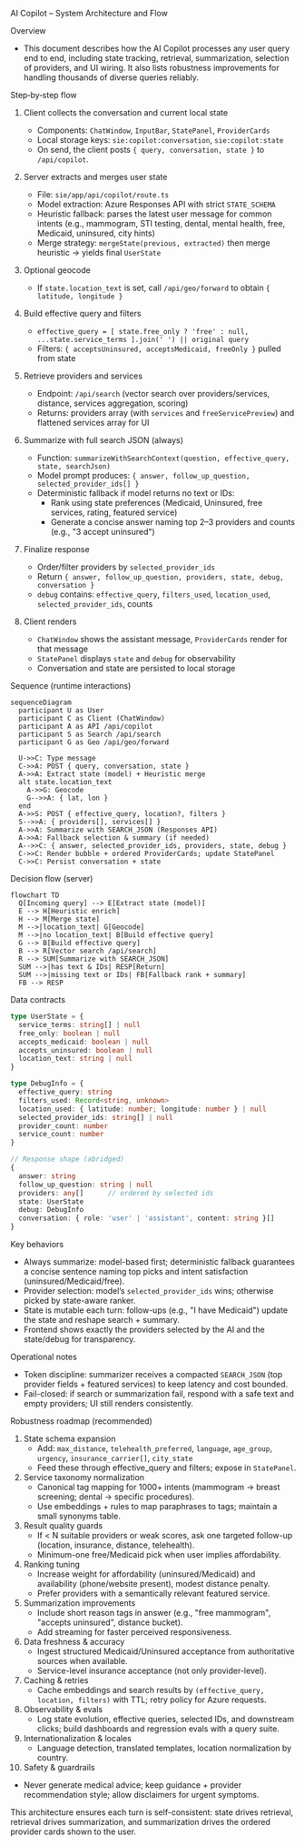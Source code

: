 AI Copilot – System Architecture and Flow

Overview
- This document describes how the AI Copilot processes any user query end to end, including state tracking, retrieval, summarization, selection of providers, and UI wiring. It also lists robustness improvements for handling thousands of diverse queries reliably.

Step‑by‑step flow
1) Client collects the conversation and current local state
   - Components: `ChatWindow`, `InputBar`, `StatePanel`, `ProviderCards`
   - Local storage keys: `sie:copilot:conversation`, `sie:copilot:state`
   - On send, the client posts `{ query, conversation, state }` to `/api/copilot`.

2) Server extracts and merges user state
   - File: `sie/app/api/copilot/route.ts`
   - Model extraction: Azure Responses API with strict `STATE_SCHEMA`
   - Heuristic fallback: parses the latest user message for common intents (e.g., mammogram, STI testing, dental, mental health, free, Medicaid, uninsured, city hints)
   - Merge strategy: `mergeState(previous, extracted)` then merge heuristic → yields final `UserState`

3) Optional geocode
   - If `state.location_text` is set, call `/api/geo/forward` to obtain `{ latitude, longitude }`

4) Build effective query and filters
   - `effective_query = [ state.free_only ? 'free' : null, ...state.service_terms ].join(' ') || original query`
   - Filters: `{ acceptsUninsured, acceptsMedicaid, freeOnly }` pulled from state

5) Retrieve providers and services
   - Endpoint: `/api/search` (vector search over providers/services, distance, services aggregation, scoring)
   - Returns: providers array (with `services` and `freeServicePreview`) and flattened services array for UI

6) Summarize with full search JSON (always)
   - Function: `summarizeWithSearchContext(question, effective_query, state, searchJson)`
   - Model prompt produces: `{ answer, follow_up_question, selected_provider_ids[] }`
   - Deterministic fallback if model returns no text or IDs:
     - Rank using state preferences (Medicaid, Uninsured, free services, rating, featured service)
     - Generate a concise answer naming top 2–3 providers and counts (e.g., "3 accept uninsured")

7) Finalize response
   - Order/filter providers by `selected_provider_ids`
   - Return `{ answer, follow_up_question, providers, state, debug, conversation }`
   - `debug` contains: `effective_query`, `filters_used`, `location_used`, `selected_provider_ids`, counts

8) Client renders
   - `ChatWindow` shows the assistant message, `ProviderCards` render for that message
   - `StatePanel` displays `state` and `debug` for observability
   - Conversation and state are persisted to local storage

Sequence (runtime interactions)
```mermaid
sequenceDiagram
  participant U as User
  participant C as Client (ChatWindow)
  participant A as API /api/copilot
  participant S as Search /api/search
  participant G as Geo /api/geo/forward

  U->>C: Type message
  C->>A: POST { query, conversation, state }
  A->>A: Extract state (model) + Heuristic merge
  alt state.location_text
    A->>G: Geocode
    G-->>A: { lat, lon }
  end
  A->>S: POST { effective_query, location?, filters }
  S-->>A: { providers[], services[] }
  A->>A: Summarize with SEARCH_JSON (Responses API)
  A->>A: Fallback selection & summary (if needed)
  A-->>C: { answer, selected_provider_ids, providers, state, debug }
  C->>C: Render bubble + ordered ProviderCards; update StatePanel
  C->>C: Persist conversation + state
```

Decision flow (server)
```mermaid
flowchart TD
  Q[Incoming query] --> E[Extract state (model)]
  E --> H[Heuristic enrich]
  H --> M[Merge state]
  M -->|location_text| G[Geocode]
  M -->|no location_text| B[Build effective query]
  G --> B[Build effective query]
  B --> R[Vector search /api/search]
  R --> SUM[Summarize with SEARCH_JSON]
  SUM -->|has text & IDs| RESP[Return]
  SUM -->|missing text or IDs| FB[Fallback rank + summary]
  FB --> RESP
```

Data contracts
```ts
type UserState = {
  service_terms: string[] | null
  free_only: boolean | null
  accepts_medicaid: boolean | null
  accepts_uninsured: boolean | null
  location_text: string | null
}

type DebugInfo = {
  effective_query: string
  filters_used: Record<string, unknown>
  location_used: { latitude: number; longitude: number } | null
  selected_provider_ids: string[] | null
  provider_count: number
  service_count: number
}

// Response shape (abridged)
{
  answer: string
  follow_up_question: string | null
  providers: any[]      // ordered by selected ids
  state: UserState
  debug: DebugInfo
  conversation: { role: 'user' | 'assistant', content: string }[]
}
```

Key behaviors
- Always summarize: model-based first; deterministic fallback guarantees a concise sentence naming top picks and intent satisfaction (uninsured/Medicaid/free).
- Provider selection: model’s `selected_provider_ids` wins; otherwise picked by state-aware ranker.
- State is mutable each turn: follow-ups (e.g., "I have Medicaid") update the state and reshape search + summary.
- Frontend shows exactly the providers selected by the AI and the state/debug for transparency.

Operational notes
- Token discipline: summarizer receives a compacted `SEARCH_JSON` (top provider fields + featured services) to keep latency and cost bounded.
- Fail-closed: if search or summarization fail, respond with a safe text and empty providers; UI still renders consistently.

Robustness roadmap (recommended)
1) State schema expansion
   - Add: `max_distance`, `telehealth_preferred`, `language`, `age_group`, `urgency`, `insurance_carrier[]`, `city_state`
   - Feed these through effective_query and filters; expose in `StatePanel`.
2) Service taxonomy normalization
   - Canonical tag mapping for 1000+ intents (mammogram → breast screening; dental → specific procedures).
   - Use embeddings + rules to map paraphrases to tags; maintain a small synonyms table.
3) Result quality guards
   - If < N suitable providers or weak scores, ask one targeted follow-up (location, insurance, distance, telehealth).
   - Minimum-one free/Medicaid pick when user implies affordability.
4) Ranking tuning
   - Increase weight for affordability (uninsured/Medicaid) and availability (phone/website present), modest distance penalty.
   - Prefer providers with a semantically relevant featured service.
5) Summarization improvements
   - Include short reason tags in answer (e.g., "free mammogram", "accepts uninsured", distance bucket).
   - Add streaming for faster perceived responsiveness.
6) Data freshness & accuracy
   - Ingest structured Medicaid/Uninsured acceptance from authoritative sources when available.
   - Service-level insurance acceptance (not only provider-level).
7) Caching & retries
   - Cache embeddings and search results by `(effective_query, location, filters)` with TTL; retry policy for Azure requests.
8) Observability & evals
   - Log state evolution, effective queries, selected IDs, and downstream clicks; build dashboards and regression evals with a query suite.
9) Internationalization & locales
   - Language detection, translated templates, location normalization by country.
10) Safety & guardrails
   - Never generate medical advice; keep guidance + provider recommendation style; allow disclaimers for urgent symptoms.

This architecture ensures each turn is self-consistent: state drives retrieval, retrieval drives summarization, and summarization drives the ordered provider cards shown to the user.


